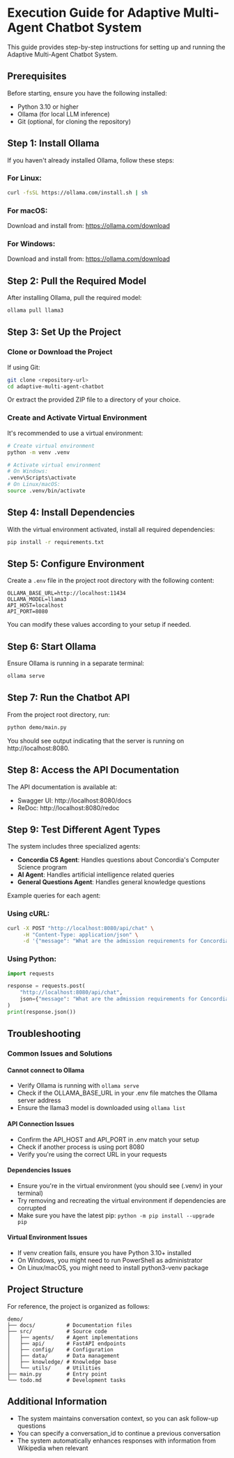 # Execution Guide for Adaptive Multi-Agent Chatbot System

This guide provides step-by-step instructions for setting up and running the Adaptive Multi-Agent Chatbot System.

## Prerequisites

Before starting, ensure you have the following installed:

- Python 3.10 or higher
- Ollama (for local LLM inference)
- Git (optional, for cloning the repository)

## Step 1: Install Ollama

If you haven't already installed Ollama, follow these steps:

### For Linux:
```bash
curl -fsSL https://ollama.com/install.sh | sh
```

### For macOS:
Download and install from: https://ollama.com/download

### For Windows:
Download and install from: https://ollama.com/download

## Step 2: Pull the Required Model

After installing Ollama, pull the required model:

```bash
ollama pull llama3
```

## Step 3: Set Up the Project

### Clone or Download the Project
If using Git:
```bash
git clone <repository-url>
cd adaptive-multi-agent-chatbot
```

Or extract the provided ZIP file to a directory of your choice.

### Create and Activate Virtual Environment
It's recommended to use a virtual environment:

```bash
# Create virtual environment
python -m venv .venv

# Activate virtual environment
# On Windows:
.venv\Scripts\activate
# On Linux/macOS:
source .venv/bin/activate
```

## Step 4: Install Dependencies

With the virtual environment activated, install all required dependencies:

```bash
pip install -r requirements.txt
```

## Step 5: Configure Environment

Create a `.env` file in the project root directory with the following content:

```
OLLAMA_BASE_URL=http://localhost:11434
OLLAMA_MODEL=llama3
API_HOST=localhost
API_PORT=8080
```

You can modify these values according to your setup if needed.

## Step 6: Start Ollama

Ensure Ollama is running in a separate terminal:

```bash
ollama serve
```

## Step 7: Run the Chatbot API

From the project root directory, run:

```bash
python demo/main.py
```

You should see output indicating that the server is running on http://localhost:8080.

## Step 8: Access the API Documentation

The API documentation is available at:
- Swagger UI: http://localhost:8080/docs
- ReDoc: http://localhost:8080/redoc

## Step 9: Test Different Agent Types

The system includes three specialized agents:
- **Concordia CS Agent**: Handles questions about Concordia's Computer Science program
- **AI Agent**: Handles artificial intelligence related queries
- **General Questions Agent**: Handles general knowledge questions

Example queries for each agent:

### Using cURL:
```bash
curl -X POST "http://localhost:8080/api/chat" \
     -H "Content-Type: application/json" \
     -d '{"message": "What are the admission requirements for Concordia CS program?"}'
```

### Using Python:
```python
import requests

response = requests.post(
    "http://localhost:8080/api/chat",
    json={"message": "What are the admission requirements for Concordia CS program?"}
)
print(response.json())
```

## Troubleshooting

### Common Issues and Solutions

#### Cannot connect to Ollama
- Verify Ollama is running with `ollama serve`
- Check if the OLLAMA_BASE_URL in your .env file matches the Ollama server address
- Ensure the llama3 model is downloaded using `ollama list`

#### API Connection Issues
- Confirm the API_HOST and API_PORT in .env match your setup
- Check if another process is using port 8080
- Verify you're using the correct URL in your requests

#### Dependencies Issues
- Ensure you're in the virtual environment (you should see (.venv) in your terminal)
- Try removing and recreating the virtual environment if dependencies are corrupted
- Make sure you have the latest pip: `python -m pip install --upgrade pip`

#### Virtual Environment Issues
- If venv creation fails, ensure you have Python 3.10+ installed
- On Windows, you might need to run PowerShell as administrator
- On Linux/macOS, you might need to install python3-venv package

## Project Structure

For reference, the project is organized as follows:
```
demo/
├── docs/          # Documentation files
├── src/           # Source code
│   ├── agents/    # Agent implementations
│   ├── api/       # FastAPI endpoints
│   ├── config/    # Configuration
│   ├── data/      # Data management
│   ├── knowledge/ # Knowledge base
│   └── utils/     # Utilities
├── main.py        # Entry point
└── todo.md        # Development tasks
```

## Additional Information

- The system maintains conversation context, so you can ask follow-up questions
- You can specify a conversation_id to continue a previous conversation
- The system automatically enhances responses with information from Wikipedia when relevant
